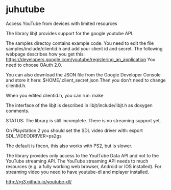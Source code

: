 juhutube
========

Access YouTube from devices with limited resources

The library libjt provides support for the google youtube API.

The samples directoy contains example code. You need to edit the file
samples/include/clientid.h and add your client id and secret.
The following webpage describes how you get this:
https://developers.google.com/youtube/registering_an_application
You need to choose OAuth 2.0.

You can also download the JSON file from the Google Developer Console and
store it here: $HOME/.client_secret.json
Then you don't need to change clientid.h.

When you edited clientid.h, you can run:
make

The interface of the libjt is described in libjt/include/libjt.h as
doxygen comments.

STATUS: The library is still incomplete. There is no streaming support yet.

On Playstation 2 you should set the SDL video driver with:
export SDL_VIDEODRIVER=ps2gs

The default is fbcon, this also works with PS2, but is slower.

The library provides only access to the YoutTube Data API and not to the
YouTube streaming API. The YouTube streaming API needs to much resources (e.g.
a fully working web browser, Android or IOS installed). For streaming video you
need to have youtube-dl and mplayer installed.

http://rg3.github.io/youtube-dl/
